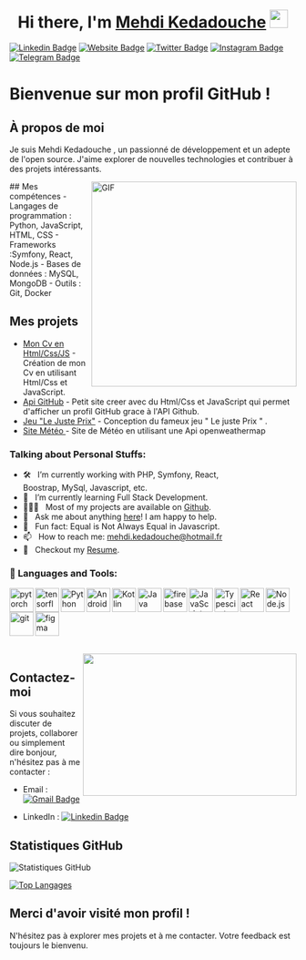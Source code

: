 <h1 align="center">Hi there, I'm <a href="https://www.blackcater.win/" target="_blank">Mehdi Kedadouche</a> <img
src="https://github.com/blackcater/blackcater/raw/main/images/Hi.gif" height="32" /></h1>

[![Linkedin Badge](https://img.shields.io/badge/-LinkedIn-0e76a8?style=flat-square&logo=Linkedin&logoColor=white)](https://linkedin.com/in/iampavangandhi)
[![Website Badge](https://img.shields.io/badge/Website-3b5998?style=flat-square&logo=google-chrome&logoColor=white)](https://iampavangandhi.github.io/)
[![Twitter Badge](https://img.shields.io/badge/-Twitter-00acee?style=flat-square&logo=Twitter&logoColor=white)](https://twitter.com/iampavangandhi)
[![Instagram Badge](https://img.shields.io/badge/-Instagram-e4405f?style=flat-square&logo=Instagram&logoColor=white)](https://instagram.com/iampavangandhi/)
[![Telegram Badge](https://img.shields.io/badge/-Telegram-0088cc?style=flat-square&logo=Telegram&logoColor=white)](https://t.me/iampavangandhi)


# Bienvenue sur mon profil GitHub !

## À propos de moi
Je suis Mehdi Kedadouche , un passionné de développement et un adepte de l'open source. J'aime explorer de nouvelles technologies et contribuer à des projets intéressants.

<img align="right" alt="GIF" src="https://raw.githubusercontent.com/rahul-jha98/rahul-jha98/main/techstack.gif" width="360px"/>
## Mes compétences
- Langages de programmation : Python, JavaScript, HTML, CSS
- Frameworks :Symfony, React, Node.js
- Bases de données : MySQL, MongoDB
- Outils : Git, Docker

## Mes projets
- [Mon Cv en Html/Css/JS](https://github.com/mehdi-Kedadouche/Cv-Kedadouche-mehdi) - Création de mon Cv en utilisant Html/Css et JavaScript.
- [Api GitHub](https://github.com/mehdi-Kedadouche/Api-GitHub) - Petit site creer avec du Html/Css et JavaScript qui permet d'afficher un profil GitHub grace à l'API Github.
- [Jeu "Le Juste Prix"](https://github.com/mehdi-Kedadouche/Le-Juste-Prix/tree/main) - Conception du fameux jeu " Le juste Prix " .
- [ Site Météo ](https://github.com/mehdi-Kedadouche/ApiMeteo) - Site de Météo en utilisant une Api openweathermap

### Talking about Personal Stuffs:

- 🛠 &nbsp; I’m currently working with PHP, Symfony, React, <br /> Boostrap, MySql, Javascript, etc.
- 🚀 &nbsp; I’m currently learning Full Stack Development.
- 👨🏻‍💻 &nbsp; Most of my projects are available on [Github](https://github.com/mehdi-kedadouche).
- 💬 &nbsp; Ask me about anything [here](https://github.com/iampavangandhi/iampavangandhi/issues/2)! I am happy to help.
- 👾 &nbsp; Fun fact: Equal is Not Always Equal in Javascript.
- 📫 &nbsp; How to reach me: mehdi.kedadouche@hotmail.fr
- 📝 &nbsp; Checkout my [Resume](https://github.com/pdf).

### 🔨 Languages and Tools:
<a href="https://pytorch.org/" target="_blank"> <img align="left" src="https://raw.githubusercontent.com/rahul-jha98/github_readme_icons/main/language_and_tools/square/pytorch/pytorch.svg" alt="pytorch" height="42px"/> </a> 
<a href="https://www.tensorflow.org" target="_blank"> <img align="left" src="https://raw.githubusercontent.com/rahul-jha98/github_readme_icons/main/language_and_tools/square/tensorflow/tensorflow.svg" alt="tensorflow" height="42px"/> </a> 
<a href="https://www.python.org" target="_blank"><img align="left" alt="Python" height ="42px" src="https://raw.githubusercontent.com/rahul-jha98/github_readme_icons/main/language_and_tools/square/python/python.svg"></a>
<a href="https://developer.android.com" target="_blank"> <img align="left" alt="Android" height ="42px" src="https://raw.githubusercontent.com/rahul-jha98/github_readme_icons/main/language_and_tools/square/android/android.svg"> </a>
<a href="https://kotlinlang.org" target="_blank"><img align="left" alt="Kotlin" height ="42px" src="https://raw.githubusercontent.com/rahul-jha98/github_readme_icons/main/language_and_tools/square/kotlin/kotlin.svg"></a>
<a href="https://www.java.com" target="_blank"><img align="left" alt="Java" height ="42px" src="https://raw.githubusercontent.com/rahul-jha98/github_readme_icons/main/language_and_tools/square/java/java.svg"></a>
<a href="https://firebase.google.com/" target="_blank"> <img align="left" src="https://raw.githubusercontent.com/rahul-jha98/github_readme_icons/main/language_and_tools/square/firebase/firebase.svg" alt="firebase" height ="42px"/> </a>
<a href="https://developer.mozilla.org/en-US/docs/Web/JavaScript" target="_blank"> <img align="left" alt="JavaScript" height ="42px"  src="https://raw.githubusercontent.com/rahul-jha98/github_readme_icons/main/language_and_tools/square/javascript/javascript.svg"> </a>
<a href="https://www.typescriptlang.org/" target="_blank"><img align="left" alt="Typescirpt" height ="42px" src="https://raw.githubusercontent.com/rahul-jha98/github_readme_icons/main/language_and_tools/square/typescript/typescript.svg"></a>
<a href="https://reactjs.org/" target="_blank"> <img align="left" alt="React" height ="42px" src="https://raw.githubusercontent.com/rahul-jha98/github_readme_icons/main/language_and_tools/square/react/react.svg"></a>
<a href="https://nodejs.org" target="_blank"><img align="left" alt="Node.js" height ="42px" src="https://raw.githubusercontent.com/rahul-jha98/github_readme_icons/main/language_and_tools/square/node/node.svg"></a>
<a href="https://git-scm.com/" target="_blank"> <img src="https://raw.githubusercontent.com/rahul-jha98/github_readme_icons/main/language_and_tools/square/git-scm/git-scm.svg" align="left" alt="git" height='42px'/> </a>
<a href="https://www.figma.com/" target="_blank"> <img src="https://raw.githubusercontent.com/rahul-jha98/github_readme_icons/main/language_and_tools/square/figma/figma.svg" alt="figma" height='42px'/> </a>

<br>
<img align="right" height="250" width="375" alt="" src="https://raw.githubusercontent.com/iampavangandhi/iampavangandhi/master/gifs/coder.gif" />

## Contactez-moi
Si vous souhaitez discuter de projets, collaborer ou simplement dire bonjour, n'hésitez pas à me contacter :

- Email : [![Gmail Badge](https://img.shields.io/badge/-mehdi.kedadouche@hotmail.fr-c14438?style=flat-square&logo=Gmail&logoColor=white&link=mailto:mehdi.kedadouche@hotmail.fr)](mailto:mehdi.kedadouche@hotmail.fr)
 
- LinkedIn :  [![Linkedin Badge](https://img.shields.io/badge/Mehdi-Kedadouche-blue?style=flat-square&logo=Linkedin&logoColor=white&link=https://www.linkedin.com/in/mehdi-kedadouche-757410252/)](https://www.linkedin.com/in/mehdi-kedadouche-757410252/)
 
 

## Statistiques GitHub
![Statistiques GitHub](https://github-readme-stats.vercel.app/api?username=votre_nom&show_icons=true&theme=radical)

[![Top Langages](https://github-readme-stats.vercel.app/api/top-langs/?username=votre_nom&layout=compact&theme=radical)](https://github.com/votre_nom)

## Merci d'avoir visité mon profil !
N'hésitez pas à explorer mes projets et à me contacter. Votre feedback est toujours le bienvenu.

